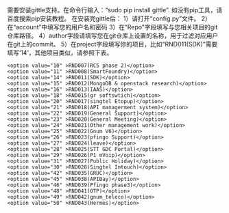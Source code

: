 需要安装gittle支持。在命令行输入：“sudo pip install gittle”.
如没有pip工具，请百度搜索pip安装教程。
在安装完gittle后：
   1）请打开“config.py”文件。
   2）在“account”中填写您的用户名和密码
   3）在“Repo”字段填写与您相关项目的git仓库路径。
   4）author字段请填写您在git仓库上设置的名称，用于过滤对应用户在git上的commit。
   5）在project字段填写你的项目，比如“RND011(SDK)”需要填写’14’，其他项目类似，请参照下表。

	<option value="10" >RND007(RCS phase 2)</option>	
	<option value="11" >RND008(SmartFoundry)</option>	
	<option value="14" >RND011(SDK)</option>	
	<option value="15" >RND012(MongoDB & openstack research)</option>	
	<option value="16" >RND013(IAAS)</option>	
	<option value="18" >RND015(gr softswtich)</option>	
	<option value="20" >RND017(singtel Etopup)</option>	
	<option value="21" >RND018(API managerment system)</option>	
	<option value="22" >RND019(General Support)</option>	
	<option value="23" >RND020(General Meeting)</option>	
	<option value="24" >RND021(Other management work)</option>	
	<option value="25" >RND022(Gnum V6)</option>	
	<option value="26" >RND023(pfingo Support)</option>	
	<option value="27" >RND024(leave)</option>	
	<option value="28" >RND025(STT GDC Portal)</option>	
	<option value="29" >RND026(P1 mVoip)</option>	
	<option value="31" >RND027(Public Holiday)</option>	
	<option value="30" >RND028(Singtel Intouch)</option>	
	<option value="42" >RND035(GRUC)</option>	
	<option value="45" >RND038(APIBay)</option>	
	<option value="46" >RND039(Pfingo phase3)</option>	
	<option value="48" >RND041(OTP)</option>	
	<option value="49" >RND042(gnum_teleco)</option>	
	<option value="50" >RND043(Hermes)</option>		
